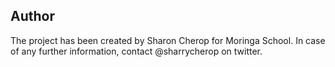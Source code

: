 
## Author 
The project has been created by Sharon Cherop for Moringa School. In case of any further information, contact @sharrycherop on twitter. 